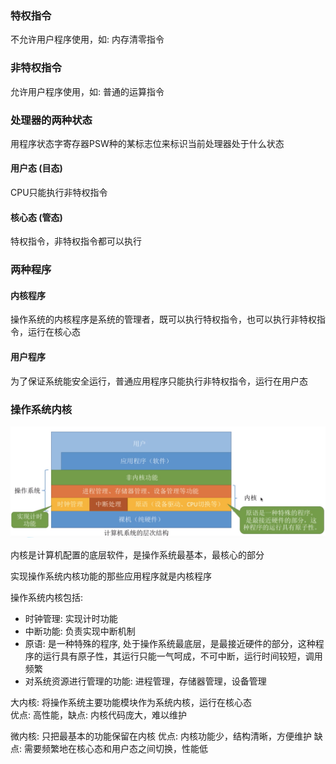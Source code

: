 

### 特权指令

不允许用户程序使用，如: 内存清零指令

### 非特权指令

允许用户程序使用，如: 普通的运算指令

### 处理器的两种状态

用程序状态字寄存器PSW种的某标志位来标识当前处理器处于什么状态

#### 用户态 (目态)

CPU只能执行非特权指令

#### 核心态 (管态)

特权指令，非特权指令都可以执行

### 两种程序

#### 内核程序

操作系统的内核程序是系统的管理者，既可以执行特权指令，也可以执行非特权指令，运行在核心态

#### 用户程序

为了保证系统能安全运行，普通应用程序只能执行非特权指令，运行在用户态



### 操作系统内核

<img src="../../images/计算机系统的结构层次.png">

内核是计算机配置的底层软件，是操作系统最基本，最核心的部分

实现操作系统内核功能的那些应用程序就是内核程序

操作系统内核包括:

- 时钟管理: 实现计时功能
- 中断功能: 负责实现中断机制
- 原语: 是一种特殊的程序, 处于操作系统最底层，是最接近硬件的部分，这种程序的运行具有原子性，其运行只能一气呵成，不可中断，运行时间较短，调用频繁
- 对系统资源进行管理的功能: 进程管理，存储器管理，设备管理

大内核: 将操作系统主要功能模块作为系统内核，运行在核心态   
优点: 高性能，缺点: 内核代码庞大，难以维护

微内核: 只把最基本的功能保留在内核
优点: 内核功能少，结构清晰，方便维护  缺点: 需要频繁地在核心态和用户态之间切换，性能低







